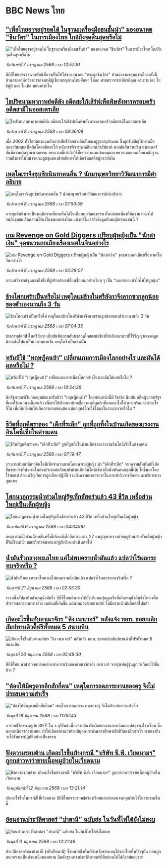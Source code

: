 # BBC News ไทย## ["เพื่อไทยอาจอยู่รอดได้ ในฐานะเครื่องมือชนชั้นนำ" มองอนาคต "ชินวัตร" ในการเมืองไทย ใกล้ถึงจุดสิ้นสุดหรือไม่ ](https://www.bbc.com/thai/articles/cx2j7gr75x1o?at_campaign=githubrss)!["เพื่อไทยอาจอยู่รอดได้ ในฐานะเครื่องมือชนชั้นนำ" มองอนาคต "ชินวัตร" ในการเมืองไทย ใกล้ถึงจุดสิ้นสุดหรือไม่ ](https://ichef.bbci.co.uk/ace/ws/240/cpsprodpb/6c1e/live/c72481d0-59d5-11f0-9a86-4bb40cc2432d.jpg)_วันจันทร์ที่ 7 กรกฎาคม 2568 เวลา 12:57:10_บีบีซีไทยสำรวจฉากทัศน์ที่อาจเป็นไปได้ของอนาคต "ตระกูลชินวัตร" ท่ามกลางมรสุมการเมืองครั้งนี้ ผ่านสายตานักวิชาการต่างชาติผู้เชี่ยวชาญด้านไทยศึกษา ได้แก่ ศาสตราจารย์เกียรติคุณ ดร.ทามาดะ โยชิฟูมิ และ ไมเคิล มอนเตซาโน## [ไขปริศนามหากาพย์คดีดัง อดีตสะใภ้เสิร์ฟเห็ดพิษสังหารครอบครัวอดีตสามีในออสเตรเลีย](https://www.bbc.com/thai/articles/c5y0j2y5zzpo?at_campaign=githubrss)![ไขปริศนามหากาพย์คดีดัง อดีตสะใภ้เสิร์ฟเห็ดพิษสังหารครอบครัวอดีตสามีในออสเตรเลีย](https://ichef.bbci.co.uk/ace/ws/240/cpsprodpb/3653/live/14a3f300-561b-11f0-b76b-c75fb51bbdd8.jpg)_วันอังคารที่ 8 กรกฎาคม 2568 เวลา 08:36:08_เมื่อ 2002 ทั่วโลกต้องฉงนกับการเสียชีวิตอย่างลึกลับของผู้สูงอายุสามคน ซึ่งถูกรับเชิญไปทานมื้อกลางวันผสมเห็ดผิดโดยอดีตสะใภ้ หลังการพิจารณาคดีนานเก้าสัปดาห์ ศาลตัดสินว่าเอริน แพตเตอร์สันมีความผิดฐานฆาตกรรม บทความนี้เล่าถึงวิธีที่เธอวางแผนก่อเหตุและพยายามกลบเกลื่อนหลักฐาน รวมถึงการโน้มน้าวคณะลูกขุนของฝ่ายอัยการให้เชื่อว่าเธอคือผู้กระทำผิด## [เหตุใดเราจึงซุบซิบนินทาคนอื่น ? นักมานุษยวิทยาวิวัฒนาการมีคำอธิบาย](https://www.bbc.com/thai/articles/cjwny0e4nepo?at_campaign=githubrss)![เหตุใดเราจึงซุบซิบนินทาคนอื่น ? นักมานุษยวิทยาวิวัฒนาการมีคำอธิบาย](https://ichef.bbci.co.uk/ace/ws/240/cpsprodpb/3f88/live/8adb0a80-454b-11f0-9aa2-539732b750e5.jpg)_วันอังคารที่ 8 กรกฎาคม 2568 เวลา 07:50:59_การซุบซิบนินทาเป็นพฤติกรรมที่พบเห็นได้ในเกือบทุกวัฒนธรรม ตั้งแต่เขตเมืองที่มีความจอแจไปจนถึงชุมชนเรือกสวนไร่นาในชนบทห่างไกล แล้วทำไมเราถึงดึงดูดกับพฤติกรรมเช่นนี้ ?## [เกม Revenge on Gold Diggers เปรียบผู้หญิงเป็น "นักล่าเงิน" จุดชนวนถกเถียงเรื่องเพศในจีนอย่างไร ](https://www.bbc.com/thai/articles/cglz626p654o?at_campaign=githubrss)![เกม Revenge on Gold Diggers เปรียบผู้หญิงเป็น "นักล่าเงิน" จุดชนวนถกเถียงเรื่องเพศในจีนอย่างไร ](https://ichef.bbci.co.uk/ace/ws/240/cpsprodpb/9b0b/live/99b2ac30-58af-11f0-9074-8989d8c97d87.jpg)_วันอังคารที่ 8 กรกฎาคม 2568 เวลา 05:28:07_กระแสวิจารณ์รุนแรงถึงขั้นที่ผู้สร้างต้องเปลี่ยนชื่อเกมอย่างเงียบ ๆ เป็น “เกมจำลองหัวใจไม่ให้ถูกตุ๋น"## [ช้างโศกเศร้าเป็นหรือไม่ เหตุใดแม่ช้างในศรีลังกาจึงลากซากลูกน้อยของตัวเองนานถึง 3 วัน](https://www.bbc.com/thai/articles/cwyglpxvy4zo?at_campaign=githubrss)![ช้างโศกเศร้าเป็นหรือไม่ เหตุใดแม่ช้างในศรีลังกาจึงลากซากลูกน้อยของตัวเองนานถึง 3 วัน](https://ichef.bbci.co.uk/ace/ws/240/cpsprodpb/7eac/live/43bcba70-5808-11f0-960d-e9f1088a89fe.jpg)_วันอังคารที่ 8 กรกฎาคม 2568 เวลา 07:04:35_ช่างภาพสัตว์ป่าในศรีลังกา เก็บบันทึกภาพอันน่าสลดใจของแม่ช้างที่กำลังลากซากที่ไร้วิญญาณของลูกน้อยเดินไปมาเป็นเวลาหลายวัน เหตุใดจึงเป็นเช่นนั้น## [ทรัมป์ใช้ "ทฤษฎีคนบ้า" เปลี่ยนเกมการเมืองโลกอย่างไร และมันได้ผลหรือไม่ ?](https://www.bbc.com/thai/articles/c5y7984w4lwo?at_campaign=githubrss)![ทรัมป์ใช้ "ทฤษฎีคนบ้า" เปลี่ยนเกมการเมืองโลกอย่างไร และมันได้ผลหรือไม่ ?](https://ichef.bbci.co.uk/ace/ws/240/cpsprodpb/1b89/live/702b6010-5b1f-11f0-b5c5-012c5796682d.jpg)_วันจันทร์ที่ 7 กรกฎาคม 2568 เวลา 10:54:26_นักรัฐศาสตร์เรียกกลยุทธ์ของทรัมป์ว่า "ทฤษฎีคนบ้า" โดยก่อนหน้านี้มี ริชาร์ด นิกสัน อดีตผู้นำสหรัฐฯ ที่เคยใช้แนวทางนี้มาแล้ว เพื่อทำให้ฝ่ายตรงข้ามเชื่อว่าตนมีบุคลิกที่คาดเดาไม่ได้ และพร้อมจะทำอะไรก็ได้ เพื่อบีบบังคับให้เกิดการยอมอ่อนข้อ แต่กลยุทธ์นี้จะใช้ได้ผลในระยะยาวหรือไม่ ?## [ชีวิตที่ถูกตีตราของ "เด็กที่ระลึก" ลูกที่ถูกทิ้งในบ้านเกิดของแรงงานอินโดนีเซียในต่างแดน](https://www.bbc.com/thai/articles/c9dg6d7dep7o?at_campaign=githubrss)![ชีวิตที่ถูกตีตราของ "เด็กที่ระลึก" ลูกที่ถูกทิ้งในบ้านเกิดของแรงงานอินโดนีเซียในต่างแดน](https://ichef.bbci.co.uk/ace/ws/240/cpsprodpb/b004/live/cc805e40-370e-11f0-8947-7d6241f9fce9.png)_วันจันทร์ที่ 7 กรกฎาคม 2568 เวลา 07:19:47_แรงงานข้ามชาติชาวอินโดนีเซียจำนวนมากโดยเฉพาะผู้หญิง นำ "เด็กที่ระลึก" จากความสัมพันธ์ที่เกิดขึ้นระหว่างที่ทำงานในต่างประเทศกลับมายังบ้านเกิดอินโดนีเซีย เด็กนับพันคนกลุ่มนี้เติบโตขึ้นมาโดยไร้พ่อแม่ ต้องเผชิญกับการถูกเลือกปฏิบัติ รวมถึงความยากลำบากในการเข้าถึงการศึกษาและบริการทางสุขภาพ## [โศกนาฏกรรมน้ำท่วมใหญ่รัฐเท็กซัสคร่าแล้ว 43 ชีวิต เหยื่อส่วนใหญ่เป็นเด็กผู้หญิง](https://www.bbc.com/thai/articles/clylk7zxyy0o?at_campaign=githubrss)![โศกนาฏกรรมน้ำท่วมใหญ่รัฐเท็กซัสคร่าแล้ว 43 ชีวิต เหยื่อส่วนใหญ่เป็นเด็กผู้หญิง](https://ichef.bbci.co.uk/ace/ws/240/cpsprodpb/4417/live/25bcb680-59e6-11f0-b5c5-012c5796682d.jpg)_วันอาทิตย์ที่ 6 กรกฎาคม 2568 เวลา 04:04:00_เหตุการณ์น้ำท่วมฉับพลันครั้งนี้ยังคงมีเด็กอีกประมาณ 27 คนสูญหายจากค่ายฤดูร้อนสำหรับเด็กผู้หญิงที่ริมฝั่งแม่น้ำ ขณะที่การค้นหาและกู้ภัยยังคงดำเนินต่อไป## [น้ำมันรั่วกลางทะเลไทย แค่ไม่พบคราบน้ำมันแล้ว แปลว่าไร้ผลกระทบจริงหรือ ?](https://www.bbc.com/thai/articles/cgq782v15k8o?at_campaign=githubrss)![น้ำมันรั่วกลางทะเลไทย แค่ไม่พบคราบน้ำมันแล้ว แปลว่าไร้ผลกระทบจริงหรือ ?](https://ichef.bbci.co.uk/ace/ws/240/cpsprodpb/574d/live/f090a920-4c12-11f0-86d5-3b52b53af158.jpg)_วันเสาร์ที่ 21 มิถุนายน 2568 เวลา 02:53:30_ราวหนึ่งสัปดาห์หลังเหตุน้ำมันรั่ว บีบีซีไทยเดินทางไปยังบริเวณทุ่นผูกเรือที่เกิดเหตุน้ำมันรั่วไหล เพื่อสำรวจผลกระทบทางสิ่งแวดล้อมที่เกิดขึ้น แม้หากมองด้วยตาเปล่า ไม่มีคราบน้ำมันอีกต่อไปแล้ว## [เกิดอะไรขึ้นกับอาณาจักร "คิง เพาเวอร์" หลังแจ้ง ทอท. ขอยกเลิกสัมปทานดิวตี้ฟรีทั้งหมด 5 สนามบิน](https://www.bbc.com/thai/articles/crk6d8l5py5o?at_campaign=githubrss)![เกิดอะไรขึ้นกับอาณาจักร "คิง เพาเวอร์" หลังแจ้ง ทอท. ขอยกเลิกสัมปทานดิวตี้ฟรีทั้งหมด 5 สนามบิน](https://ichef.bbci.co.uk/ace/ws/240/cpsprodpb/f74c/live/5e5dbcc0-4d96-11f0-9aef-bb27ccc1a3f8.jpg)_วันศุกร์ที่ 20 มิถุนายน 2568 เวลา 05:49:30_บีบีซีไทย พาสำรวจสภาพคล่องทางการเงินของอาณาจักรคิง เพาเวอร์ จากรุ่นพ่อสู่รุ่นลูกว่าเกิดอะไรขึ้นบ้าง ?## ["ต้องให้มีครูตายอีกสักกี่คน" เหตุใดการลดภาระงานของครู จึงไม่ประสบความสำเร็จ](https://www.bbc.com/thai/articles/c07dnn5lemyo?at_campaign=githubrss)!["ต้องให้มีครูตายอีกสักกี่คน" เหตุใดการลดภาระงานของครู จึงไม่ประสบความสำเร็จ](https://ichef.bbci.co.uk/ace/ws/240/cpsprodpb/ce69/live/2f0f99c0-4c33-11f0-86d5-3b52b53af158.jpg)_วันพุธที่ 18 มิถุนายน 2568 เวลา 11:00:43_การจบชีวิตของครูวัย 39 ปี ใน จ.บุรีรัมย์ เนื่องจากต้องรับผิดชอบงานการเงินและพัสดุของโรงเรียน ซึ่งนอกเหนือจากงานสอน ทำให้เกิดคำถามว่าต้องมีบุคลากรด้านการศึกษาเสียชีวิตลงอีกเท่าไร พวกเขาถึงจะได้รับการปฏิบัติอย่างเป็นธรรม## [ฟังความรอบด้าน เกิดอะไรขึ้นบ้างกรณี "บริษัท ซี.พี. เวียดนามฯ" ถูกกล่าวหาว่าขายเนื้อหมูป่วยในเวียดนาม](https://www.bbc.com/thai/articles/cewdejr22w0o?at_campaign=githubrss)![ฟังความรอบด้าน เกิดอะไรขึ้นบ้างกรณี "บริษัท ซี.พี. เวียดนามฯ" ถูกกล่าวหาว่าขายเนื้อหมูป่วยในเวียดนาม](https://ichef.bbci.co.uk/ace/ws/240/cpsprodpb/41d2/live/03bfbfa0-4771-11f0-84b6-6bf0f66205f1.jpg)_วันพฤหัสบดีที่ 12 มิถุนายน 2568 เวลา 13:21:14_เกิดอะไรขึ้นในกรณีนี้ที่เวียดนาม บีบีซีไทยรวบรวมข้อร้องเรียนและคำตอบจากทุกฝ่ายไว้ในรายงานชิ้นนี้## [ย้อนอ่านประวัติศาสตร์ "ปาตานี" ฉบับย่อ ในวันที่ไฟใต้ยังไม่สงบ](https://www.bbc.com/thai/articles/c1e65xx6lzqo?at_campaign=githubrss)![ย้อนอ่านประวัติศาสตร์ "ปาตานี" ฉบับย่อ ในวันที่ไฟใต้ยังไม่สงบ](https://ichef.bbci.co.uk/ace/ws/240/cpsprodpb/358a/live/060b31f0-468f-11f0-bbaa-4bc03e0665b7.jpg)_วันพุธที่ 11 มิถุนายน 2568 เวลา 12:21:46_ประวัติศาสตร์ของปาตานี (หรือปัตตานี) ซึ่งหมายถึงพื้นที่จังหวัดชายแดนใต้ของไทยในปัจจุบัน ก่อนถูกผนวกรวมเป็นส่วนหนึ่งของสยาม มีหลักฐานทางประวัติศาสตร์ที่สืบย้อนไปได้ถึงสมัยอยุธยา